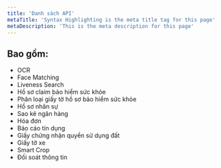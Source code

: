 ```yaml
---
title: 'Danh sách API'
metaTitle: 'Syntax Highlighting is the meta title tag for this page'
metaDescription: 'This is the meta description for this page'
---
```


## Bao gồm:

- OCR
- Face Matching
- Liveness Search
- Hồ sơ claim bảo hiểm sức khỏe
- Phân loại giấy tờ hồ sơ bảo hiểm sức khỏe
- Hồ sơ nhân sự
- Sao kê ngân hàng
- Hóa đơn
- Báo cáo tín dụng
- Giấy chứng nhận quyền sử dụng đất
- Giấy tờ xe
- Smart Crop
- Đối soát thông tin
